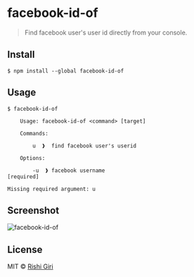 # facebook-id-of

> Find facebook user's user id directly from your console.

## Install

```
$ npm install --global facebook-id-of
```

## Usage

```
$ facebook-id-of 
	
	Usage: facebook-id-of <command> [target]

	Commands:

		u  ❱  find facebook user's userid

	Options:

		-u  ❱ facebook username                                             [required]

Missing required argument: u

```

## Screenshot

![facebook-id-of](http://rishigiri.com/github/github.png) 

## License

MIT © [Rishi Giri](http://rishigiri.com)
